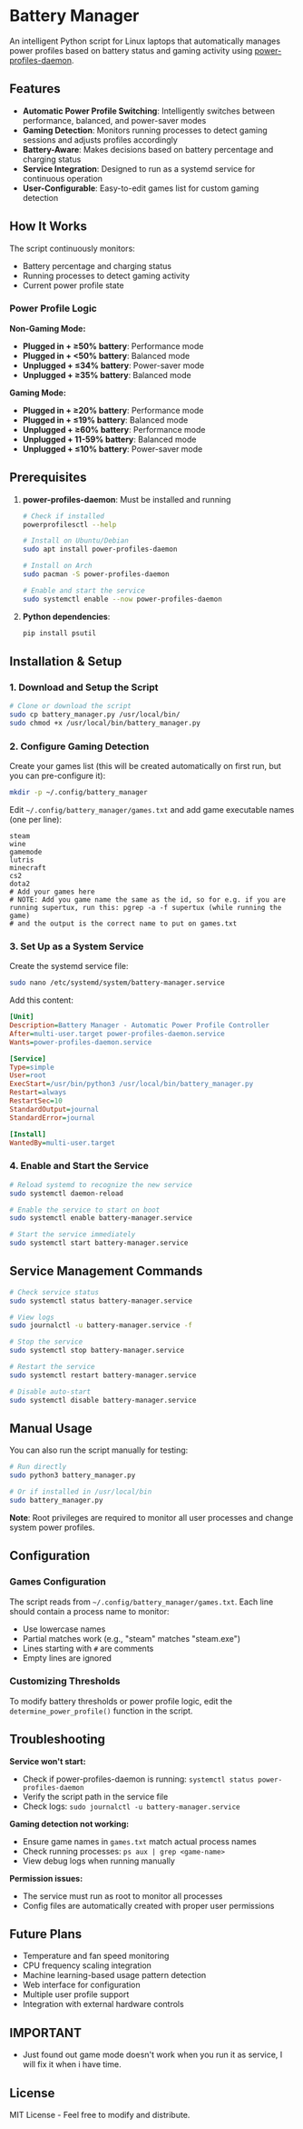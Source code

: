 # Battery Manager

An intelligent Python script for Linux laptops that automatically manages power profiles based on battery status and gaming activity using [power-profiles-daemon](https://gitlab.freedesktop.org/upower/power-profiles-daemon).

## Features

- **Automatic Power Profile Switching**: Intelligently switches between performance, balanced, and power-saver modes
- **Gaming Detection**: Monitors running processes to detect gaming sessions and adjusts profiles accordingly  
- **Battery-Aware**: Makes decisions based on battery percentage and charging status
- **Service Integration**: Designed to run as a systemd service for continuous operation
- **User-Configurable**: Easy-to-edit games list for custom gaming detection

## How It Works

The script continuously monitors:
- Battery percentage and charging status
- Running processes to detect gaming activity
- Current power profile state

### Power Profile Logic

**Non-Gaming Mode:**
- **Plugged in + ≥50% battery**: Performance mode
- **Plugged in + <50% battery**: Balanced mode  
- **Unplugged + ≤34% battery**: Power-saver mode
- **Unplugged + ≥35% battery**: Balanced mode

**Gaming Mode:**
- **Plugged in + ≥20% battery**: Performance mode
- **Plugged in + ≤19% battery**: Balanced mode
- **Unplugged + ≥60% battery**: Performance mode
- **Unplugged + 11-59% battery**: Balanced mode
- **Unplugged + ≤10% battery**: Power-saver mode

## Prerequisites

1. **power-profiles-daemon**: Must be installed and running
   ```bash
   # Check if installed
   powerprofilesctl --help
   
   # Install on Ubuntu/Debian
   sudo apt install power-profiles-daemon
   
   # Install on Arch
   sudo pacman -S power-profiles-daemon
   
   # Enable and start the service
   sudo systemctl enable --now power-profiles-daemon
   ```

2. **Python dependencies**:
   ```bash
   pip install psutil
   ```

## Installation & Setup

### 1. Download and Setup the Script

```bash
# Clone or download the script
sudo cp battery_manager.py /usr/local/bin/
sudo chmod +x /usr/local/bin/battery_manager.py
```

### 2. Configure Gaming Detection

Create your games list (this will be created automatically on first run, but you can pre-configure it):

```bash
mkdir -p ~/.config/battery_manager
```

Edit `~/.config/battery_manager/games.txt` and add game executable names (one per line):
```
steam
wine
gamemode
lutris
minecraft
cs2
dota2
# Add your games here
# NOTE: Add you game name the same as the id, so for e.g. if you are running supertux, run this: pgrep -a -f supertux (while running the game)
# and the output is the correct name to put on games.txt
```

### 3. Set Up as a System Service

Create the systemd service file:

```bash
sudo nano /etc/systemd/system/battery-manager.service
```

Add this content:
```ini
[Unit]
Description=Battery Manager - Automatic Power Profile Controller
After=multi-user.target power-profiles-daemon.service
Wants=power-profiles-daemon.service

[Service]
Type=simple
User=root
ExecStart=/usr/bin/python3 /usr/local/bin/battery_manager.py
Restart=always
RestartSec=10
StandardOutput=journal
StandardError=journal

[Install]
WantedBy=multi-user.target
```

### 4. Enable and Start the Service

```bash
# Reload systemd to recognize the new service
sudo systemctl daemon-reload

# Enable the service to start on boot
sudo systemctl enable battery-manager.service

# Start the service immediately
sudo systemctl start battery-manager.service
```

## Service Management Commands

```bash
# Check service status
sudo systemctl status battery-manager.service

# View logs
sudo journalctl -u battery-manager.service -f

# Stop the service
sudo systemctl stop battery-manager.service

# Restart the service
sudo systemctl restart battery-manager.service

# Disable auto-start
sudo systemctl disable battery-manager.service
```

## Manual Usage

You can also run the script manually for testing:

```bash
# Run directly
sudo python3 battery_manager.py

# Or if installed in /usr/local/bin
sudo battery_manager.py
```

**Note**: Root privileges are required to monitor all user processes and change system power profiles.

## Configuration

### Games Configuration

The script reads from `~/.config/battery_manager/games.txt`. Each line should contain a process name to monitor:

- Use lowercase names
- Partial matches work (e.g., "steam" matches "steam.exe")
- Lines starting with `#` are comments
- Empty lines are ignored

### Customizing Thresholds

To modify battery thresholds or power profile logic, edit the `determine_power_profile()` function in the script.

## Troubleshooting

**Service won't start:**
- Check if power-profiles-daemon is running: `systemctl status power-profiles-daemon`
- Verify the script path in the service file
- Check logs: `sudo journalctl -u battery-manager.service`

**Gaming detection not working:**
- Ensure game names in `games.txt` match actual process names
- Check running processes: `ps aux | grep <game-name>`
- View debug logs when running manually

**Permission issues:**
- The service must run as root to monitor all processes
- Config files are automatically created with proper user permissions

## Future Plans

- Temperature and fan speed monitoring
- CPU frequency scaling integration  
- Machine learning-based usage pattern detection
- Web interface for configuration
- Multiple user profile support
- Integration with external hardware controls

## IMPORTANT

- Just found out game mode doesn't work when you run it as service, I will fix it when i have time.

## License

MIT License - Feel free to modify and distribute.
